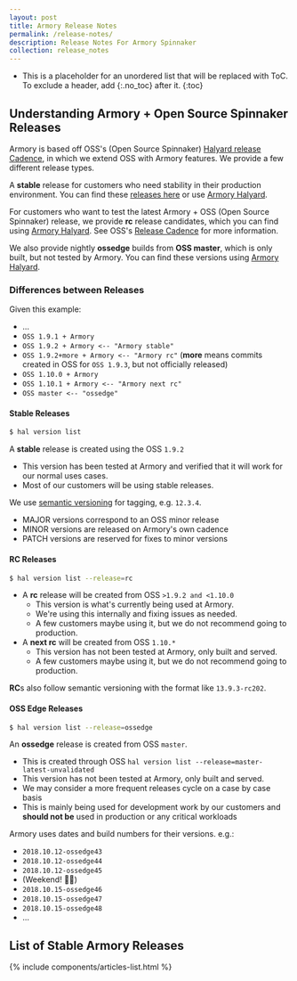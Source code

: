 ```yaml
---
layout: post
title: Armory Release Notes
permalink: /release-notes/
description: Release Notes For Armory Spinnaker
collection: release_notes
---
```

* This is a placeholder for an unordered list that will be replaced with ToC. To exclude a header, add {:.no_toc} after it.
{:toc}


## Understanding Armory + Open Source Spinnaker Releases
Armory is based off OSS's (Open Source Spinnaker) [Halyard release Cadence](https://www.spinnaker.io/community/releases/release-cadence), in which we extend OSS with Armory features. We provide a few different release types.

A **stable** release for customers who need stability in their production environment. You can find these [releases here](#stable-armory-releases) or use [Armory Halyard](#differences-between-releases).

For customers who want to test the latest Armory + OSS (Open Source Spinnaker) release, we provide **rc** release candidates, which you can find using [Armory Halyard](#differences-between-releases). See OSS's [Release Cadence](https://www.spinnaker.io/community/releases/release-cadence/) for more information.

We also provide nightly **ossedge** builds from **OSS master**, which is only built, but not tested by Armory. You can find these versions using [Armory Halyard](#differences-between-releases).


### Differences between Releases
Given this example:
- ...
- `OSS 1.9.1 + Armory`
- `OSS 1.9.2 + Armory <-- "Armory stable"`
- `OSS 1.9.2+more + Armory <-- "Armory rc"` (**more** means commits created in OSS for `OSS 1.9.3`, but not officially released)
- `OSS 1.10.0 + Armory`
- `OSS 1.10.1 + Armory <-- "Armory next rc"`
- `OSS master <-- "ossedge"`


#### Stable Releases
```bash
$ hal version list
```
A **stable** release is created using the OSS `1.9.2`
- This version has been tested at Armory and verified that it will work for our normal uses cases.
- Most of our customers will be using stable releases.

We use [semantic versioning](https://semver.org/) for tagging, e.g. `12.3.4`.
- MAJOR versions correspond to an OSS minor release
- MINOR versions are released on Armory's own cadence
- PATCH versions are reserved for fixes to minor versions


#### RC Releases
```bash
$ hal version list --release=rc
```
- A **rc** release will be created from OSS `>1.9.2 and <1.10.0`
  + This version is what's currently being used at Armory.
  + We're using this internally and fixing issues as needed.
  + A few customers maybe using it, but we do not recommend going to production.
- A **next rc** will be created from OSS `1.10.*`
  + This version has not been tested at Armory, only built and served.
  + A few customers maybe using it, but we do not recommend going to production.

**RC**s also follow semantic versioning with the format like `13.9.3-rc202`.


#### OSS Edge Releases
```bash
$ hal version list --release=ossedge
```
An **ossedge** release is created from OSS `master`.
- This is created through OSS `hal version list --release=master-latest-unvalidated`
- This version has not been tested at Armory, only built and served.
- We may consider a more frequent releases cycle on a case by case basis
- This is mainly being used for development work by our customers and **should not be** used in production or any critical workloads

Armory uses dates and build numbers for their versions. e.g.:
- `2018.10.12-ossedge43`
- `2018.10.12-ossedge44`
- `2018.10.12-ossedge45`
- (Weekend! 🎉💃)
- `2018.10.15-ossedge46`
- `2018.10.15-ossedge47`
- `2018.10.15-ossedge48`
- ...


## List of Stable Armory Releases
<div class="Post__content" itemprop="articleBody">
  {% include components/articles-list.html %}
</div>
